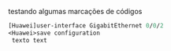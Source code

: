 testando algumas marcações de códigos

```ml
[Huawei]user-interface GigabitEthernet 0/0/2
<Huawei>save configuration
 texto text
```
